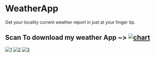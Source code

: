 # WeatherApp
Get your locality current weather report in just at your finger tip.
## Scan To download my weather App ~> <a href="https://imgbb.com/"><img src="https://i.ibb.co/T86QhzF/chart.png" alt="chart" border="0"></a>
<a href="https://ibb.co/b1f1rLh"><img src="https://i.ibb.co/CBrBnvd/1.jpg" alt="1" border="0"></a>
<a href="https://ibb.co/q7H2swL"><img src="https://i.ibb.co/HBc9zQL/2.jpg" alt="2" border="0"></a>
<a href="https://ibb.co/pR916Q3"><img src="https://i.ibb.co/ZYkfRSh/3.jpg" alt="3" border="0"></a>
